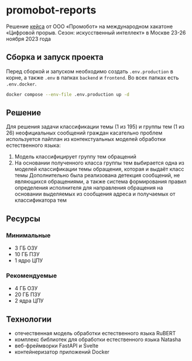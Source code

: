 # promobot-reports

Решение [кейса](https://hacks-ai.ru/hackathons.html?eventId=969092&caseEl=1058982&tab=1) от ООО «Промобот» на международном хакатоне «Цифровой прорыв. Сезон: искусственный интеллект» в Москве 23-26 ноября 2023 года

## Сборка и запуск проекта

Перед сборкой и запуском необходимо создать `.env.production` в корне, a также `.env` в папках `backend` и `frontend`. Во всех папках есть `.env.docker`.

```bash
docker compose --env-file .env.production up -d
```

## Решение
Для решения задачи классификации темы (1 из 195) и группы тем (1 из 26) неофициальных сообщений граждан касательно проблем используется пайплан из контекстуальных моделей обработки естественного языка:
1. Модель классифицирует группу тем обращений
2. На основании полученного класса группы тем выбирается одна из моделей классификации темы обращения, которая и выдаёт класс темы
Дополнительно была реализована детекция сообщений, не являющихся обращениями, а также система формирования правил определения исполнителя для направления обращения на основании выделяемых из сообщения адреса и получаемых от классификатора тем

## Ресурсы

### Минимальные
* 3 ГБ ОЗУ
* 10 ГБ ПЗУ
* 1 ядро ЦПУ

### Рекомендуемые
* 4 ГБ ОЗУ
* 20 ГБ ПЗУ
* 2 ядра ЦПУ

## Технологии
* отечественная модель обработки естественного языка RuBERT
* комплекс библиотек для обработки естественного языка Natasha
* веб-фреймворки FastAPI и Svelte
* контейнеризатор приложений Docker
